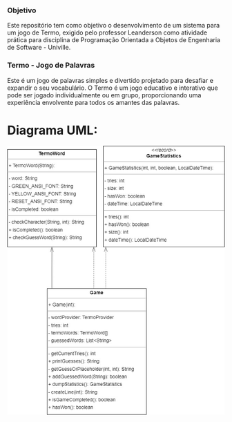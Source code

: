 ### Objetivo

Este repositório tem como objetivo o desenvolvimento de um sistema para um jogo de Termo, exigido pelo professor Leanderson como atividade prática para disciplina de Programação Orientada a Objetos de Engenharia de Software - Univille.

### Termo - Jogo de Palavras

Este é um jogo de palavras simples e divertido projetado para desafiar e expandir o seu vocabulário. O Termo é um jogo educativo e interativo que pode ser jogado individualmente ou em grupo, proporcionando uma experiência envolvente para todos os amantes das palavras.

# Diagrama UML:

![UML.jpeg](UML.jpeg)